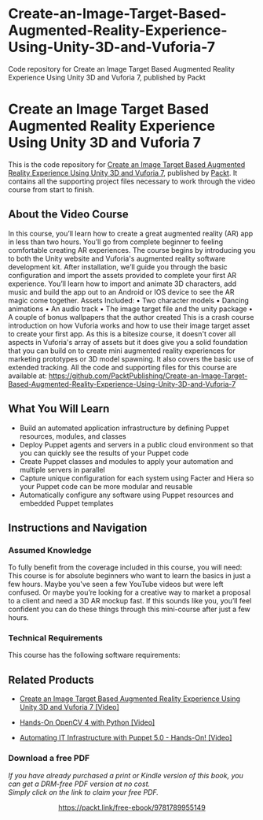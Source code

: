 # Create-an-Image-Target-Based-Augmented-Reality-Experience-Using-Unity-3D-and-Vuforia-7
Code repository for Create an Image Target Based Augmented Reality Experience Using Unity 3D and Vuforia 7, published by Packt
# Create an Image Target Based Augmented Reality Experience Using Unity 3D and Vuforia 7
This is the code repository for [Create an Image Target Based Augmented Reality Experience Using Unity 3D and Vuforia 7](https://www.packtpub.com/virtualization-and-cloud/automating-it-infrastructure-puppet-50-hands-video?utm_source=github&utm_medium=repository&utm_campaign=9781789130348), published by [Packt](https://www.packtpub.com/?utm_source=github). It contains all the supporting project files necessary to work through the video course from start to finish.
## About the Video Course
In this course, you’ll learn how to create a great augmented reality (AR) app in less than two hours. You’ll go from complete beginner to feeling comfortable creating AR experiences. The course begins by introducing you to both the Unity website and Vuforia's augmented reality software development kit. After installation, we’ll guide you through the basic configuration and import the assets provided to complete your first AR experience. You’ll learn how to import and animate 3D characters, add music and build the app out to an Android or IOS device to see the AR magic come together. 
Assets Included: 
•	Two character models
•	Dancing animations
•	An audio track
•	The image target file and the unity package
•	A couple of bonus wallpapers that the author created
This is a crash course introduction on how Vuforia works and how to use their image target asset to create your first app. As this is a bitesize course, it doesn't cover all aspects in Vuforia's array of assets but it does give you a solid foundation that you can build on to create mini augmented reality experiences for marketing prototypes or 3D model spawning. It also covers the basic use of extended tracking. 
All the code and supporting files for this course are available at: https://github.com/PacktPublishing/Create-an-Image-Target-Based-Augmented-Reality-Experience-Using-Unity-3D-and-Vuforia-7

<H2>What You Will Learn</H2>
<DIV class=book-info-will-learn-text>
<UL>
<LI>Build an automated application infrastructure by defining Puppet resources, modules, and classes&nbsp; 
<LI>Deploy Puppet agents and servers in a public cloud environment so that you can quickly see the results of your Puppet code&nbsp; 
<LI>Create Puppet classes and modules to apply your automation and multiple servers in parallel&nbsp; 
<LI>Capture unique configuration for each system using Facter and Hiera so your Puppet code can be more modular and reusable&nbsp; 
<LI>Automatically configure any software using Puppet resources and embedded Puppet templates </LI></UL></DIV>

## Instructions and Navigation
### Assumed Knowledge
To fully benefit from the coverage included in this course, you will need:<br/>
This course is for absolute beginners who want to learn the basics in just a few hours. Maybe you've seen a few YouTube videos but were left confused. Or maybe you’re looking for a creative way to market a proposal to a client and need a 3D AR mockup fast. If this sounds like you, you’ll feel confident you can do these things through this mini-course after just a few hours.
### Technical Requirements
This course has the following software requirements:<br/>
    

## Related Products
* [Create an Image Target Based Augmented Reality Experience Using Unity 3D and Vuforia 7 [Video]](https://www.packtpub.com/virtualization-and-cloud/automating-it-infrastructure-puppet-50-hands-video?utm_source=github&utm_medium=repository&utm_campaign=9781789130348)

* [Hands-On OpenCV 4 with Python [Video]](https://www.packtpub.com/virtualization-and-cloud/automating-it-infrastructure-puppet-50-hands-video?utm_source=github&utm_medium=repository&utm_campaign=9781789130348)

* [Automating IT Infrastructure with Puppet 5.0 - Hands-On! [Video]](https://www.packtpub.com/virtualization-and-cloud/automating-it-infrastructure-puppet-50-hands-video?utm_source=github&utm_medium=repository&utm_campaign=9781789130348)

### Download a free PDF

 <i>If you have already purchased a print or Kindle version of this book, you can get a DRM-free PDF version at no cost.<br>Simply click on the link to claim your free PDF.</i>
<p align="center"> <a href="https://packt.link/free-ebook/9781789955149">https://packt.link/free-ebook/9781789955149 </a> </p>